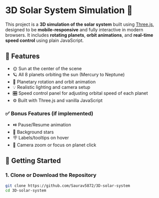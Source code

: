 # 3D Solar System Simulation 🌌

This project is a **3D simulation of the solar system** built using [Three.js](https://threejs.org/), designed to be **mobile-responsive** and fully interactive in modern browsers. It includes **rotating planets**, **orbit animations**, and **real-time speed control** using plain JavaScript.

## 🔭 Features

- 🌞 Sun at the center of the scene
- 🪐 All 8 planets orbiting the sun (Mercury to Neptune)
- 🔁 Planetary rotation and orbit animation
- 💡 Realistic lighting and camera setup
- 🎛️ Speed control panel for adjusting orbital speed of each planet
- ⚙️ Built with Three.js and vanilla JavaScript
  
### ✅ Bonus Features (if implemented)

- ⏯️ Pause/Resume animation
- 🌟 Background stars
- 🪧 Labels/tooltips on hover
- 🎥 Camera zoom or focus on planet click

## 🚀 Getting Started

### 1. Clone or Download the Repository

```bash
git clone https://github.com/Saurav5872/3D-solar-system
cd 3D-solar-system

